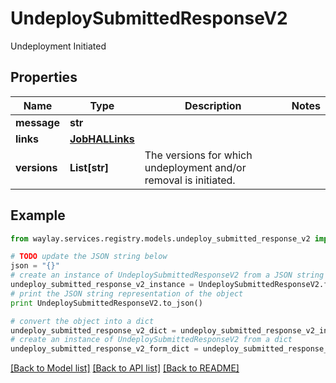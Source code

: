 # UndeploySubmittedResponseV2

Undeployment Initiated

## Properties

Name | Type | Description | Notes
------------ | ------------- | ------------- | -------------
**message** | **str** |  | 
**links** | [**JobHALLinks**](JobHALLinks.md) |  | 
**versions** | **List[str]** | The versions for which undeployment and/or removal is initiated. | 

## Example

```python
from waylay.services.registry.models.undeploy_submitted_response_v2 import UndeploySubmittedResponseV2

# TODO update the JSON string below
json = "{}"
# create an instance of UndeploySubmittedResponseV2 from a JSON string
undeploy_submitted_response_v2_instance = UndeploySubmittedResponseV2.from_json(json)
# print the JSON string representation of the object
print UndeploySubmittedResponseV2.to_json()

# convert the object into a dict
undeploy_submitted_response_v2_dict = undeploy_submitted_response_v2_instance.to_dict()
# create an instance of UndeploySubmittedResponseV2 from a dict
undeploy_submitted_response_v2_form_dict = undeploy_submitted_response_v2.from_dict(undeploy_submitted_response_v2_dict)
```
[[Back to Model list]](../README.md#documentation-for-models) [[Back to API list]](../README.md#documentation-for-api-endpoints) [[Back to README]](../README.md)


